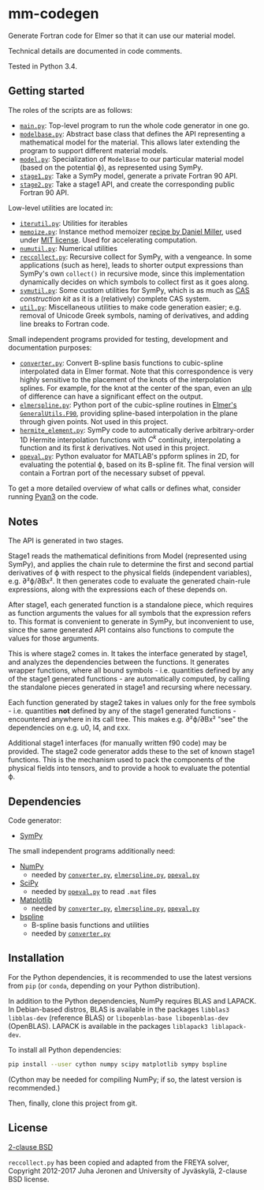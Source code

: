 # mm-codegen

Generate Fortran code for Elmer so that it can use our material model.

Technical details are documented in code comments.

Tested in Python 3.4.


## Getting started

The roles of the scripts are as follows:

 - [``main.py``](main.py): Top-level program to run the whole code generator in one go.
 - [``modelbase.py``](modelbase.py): Abstract base class that defines the API representing a mathematical model for the material. This allows later extending the program to support different material models.
 - [``model.py``](model.py): Specialization of ``ModelBase`` to our particular material model (based on the potential ϕ), as represented using SymPy.
 - [``stage1.py``](stage1.py): Take a SymPy model, generate a private Fortran 90 API.
 - [``stage2.py``](stage2.py): Take a stage1 API, and create the corresponding public Fortran 90 API.

Low-level utilities are located in:

 - [``iterutil.py``](iterutil.py): Utilities for iterables
 - [``memoize.py``](memoize.py): Instance method memoizer [recipe by Daniel Miller](https://github.com/ActiveState/code/tree/master/recipes/Python/577452_memoize_decorator_instance), used under [MIT license](https://github.com/ActiveState/code/blob/master/recipes/Python/577452_memoize_decorator_instance/LICENSE.md). Used for accelerating computation.
 - [``numutil.py``](numutil.py): Numerical utilities
 - [``reccollect.py``](reccollect.py): Recursive collect for SymPy, with a vengeance. In some applications (such as here), leads to shorter output expressions than SymPy's own `collect()` in recursive mode, since this implementation dynamically decides on which symbols to collect first as it goes along.
 - [``symutil.py``](symutil.py): Some custom utilities for SymPy, which is as much as [CAS](https://en.wikipedia.org/wiki/Computer_algebra_system) *construction kit* as it is a (relatively) complete CAS system.
 - [``util.py``](util.py): Miscellaneous utilities to make code generation easier; e.g. removal of Unicode Greek symbols, naming of derivatives, and adding line breaks to Fortran code.

Small independent programs provided for testing, development and documentation purposes:

 - [``converter.py``](converter.py): Convert B-spline basis functions to cubic-spline interpolated data in Elmer format. Note that this correspondence is very highly sensitive to the placement of the knots of the interpolation splines. For example, for the knot at the center of the span, even an [ulp](https://en.wikipedia.org/wiki/Unit_in_the_last_place) of difference can have a significant effect on the output.
 - [``elmerspline.py``](elmerspline.py): Python port of the cubic-spline routines in [Elmer's ``GeneralUtils.F90``](https://github.com/ElmerCSC/elmerfem/blob/devel/fem/src/GeneralUtils.F90), providing spline-based interpolation in the plane through given points. Not used in this project.
 - [``hermite_element.py``](hermite_element.py): SymPy code to automatically derive arbitrary-order 1D Hermite interpolation functions with *C<sup>k</sup>* continuity, interpolating a function and its first *k* derivatives. Not used in this project.
 - [``ppeval.py``](ppeval.py): Python evaluator for MATLAB's ppform splines in 2D, for evaluating the potential ϕ, based on its B-spline fit. The final version will contain a Fortran port of the necessary subset of ppeval.


To get a more detailed overview of what calls or defines what, consider running [Pyan3](https://github.com/Technologicat/pyan) on the code.


## Notes

The API is generated in two stages.

Stage1 reads the mathematical definitions from Model (represented using SymPy), and applies the chain rule to determine the first and second partial derivatives of ϕ with respect to the physical fields (independent variables), e.g. ∂²ϕ/∂Bx². It then generates code to evaluate the generated chain-rule expressions, along with the expressions each of these depends on.

After stage1, each generated function is a standalone piece, which requires as function arguments the values for all symbols that the expression refers to. This format is convenient to generate in SymPy, but inconvenient to use, since the same generated API contains also functions to compute the values for those arguments.

This is where stage2 comes in. It takes the interface generated by stage1, and analyzes the dependencies between the functions. It generates wrapper functions, where all bound symbols - i.e. quantities defined by any of the stage1 generated functions - are automatically computed, by calling the standalone pieces generated in stage1 and recursing where necessary.

Each function generated by stage2 takes in values only for the free symbols - i.e. quantities **not** defined by any of the stage1 generated functions - encountered anywhere in its call tree. This makes e.g. ∂²ϕ/∂Bx² "see" the dependencies on e.g. u0, I4, and εxx.

Additional stage1 interfaces (for manually written f90 code) may be provided. The stage2 code generator adds these to the set of known stage1 functions. This is the mechanism used to pack the components of the physical fields into tensors, and to provide a hook to evaluate the potential ϕ.


## Dependencies

Code generator:

 - [SymPy](http://www.sympy.org)

The small independent programs additionally need:

 - [NumPy](http://www.numpy.org)
   - needed by [``converter.py``](converter.py), [``elmerspline.py``](elmerspline.py), [``ppeval.py``](ppeval.py)
 - [SciPy](https://scipy.org)
   - needed by [``ppeval.py``](ppeval.py) to read ``.mat`` files
 - [Matplotlib](http://matplotlib.org)
   - needed by [``converter.py``](converter.py), [``elmerspline.py``](elmerspline.py), [``ppeval.py``](ppeval.py)
 - [bspline](https://github.com/johntfoster/bspline)
   - B-spline basis functions and utilities
   - needed by [``converter.py``](converter.py)


## Installation

For the Python dependencies, it is recommended to use the latest versions from ``pip`` (or ``conda``, depending on your Python distribution).

In addition to the Python dependencies, NumPy requires BLAS and LAPACK. In Debian-based distros, BLAS is available in the packages ``libblas3 libblas-dev`` (reference BLAS) or ``libopenblas-base libopenblas-dev`` (OpenBLAS). LAPACK is available in the packages ``liblapack3 liblapack-dev``.

To install all Python dependencies:

```bash
pip install --user cython numpy scipy matplotlib sympy bspline
```

(Cython may be needed for compiling NumPy; if so, the latest version is recommended.)

Then, finally, clone this project from git.


## License

[2-clause BSD](LICENSE.md)

``reccollect.py`` has been copied and adapted from the FREYA solver, Copyright 2012-2017 Juha Jeronen and University of Jyväskylä, 2-clause BSD license.


